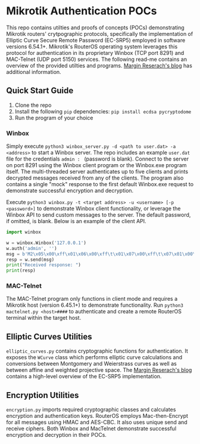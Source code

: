 # Mikrotik Authentication POCs

This repo contains utilties and proofs of concepts (POCs) demonstrating Mikrotik routers' crytpographic protocols, specifically the implementation of Elliptic Curve Secure Remote Password (EC-SRP5) employed in software versions 6.54.1+. Mikrotik's RouterOS operating system leverages this protocol for authentication in its proprietary Winbox (TCP port 8291) and MAC-Telnet (UDP port 5150) services. The following read-me contains an overview of the provided utilties and programs. [Margin Reserach's blog](https://margin.re/blog/mikrotik-authentication-revealed.aspx) has additional information. 

## Quick Start Guide 
1. Clone the repo
2. Install the following `pip` dependencies: `pip install ecdsa pycryptodome`
3. Run the program of your choice

### Winbox 
Simply execute `python3 winbox_server.py -d <path to user.dat> -a <address>` to start a Winbox server. The repo includes an example `user.dat` file for the credentials `admin : ` (password is blank). Connect to the server on port 8291 using the Winbox client program or the Winbox.exe program itself. The multi-threaded server authenticates up to five clients and prints decrypted messages received from any of the clients. The program also contains a single "mock" response to the first default Winbox.exe request to demonstrate successful encryption and decryption. 

Execute `python3 winbox.py -t <target address> -u <username> [-p <password>]` to demonstrate Winbox client functionality, or leverage the Winbox API to send custom messages to the server. The default password, if omitted, is blank. Below is an example of the client API.

```python
import winbox

w = winbox.Winbox('127.0.0.1')
w.auth('admin', '')
msg = b'M2\x05\x00\xff\x01\x06\x00\xff\t\x01\x07\x00\xff\t\x07\x01\x00\xff\x88\x02\x00\r\x00\x00\x00\x04\x00\x00\x00\x02\x00\xff\x88\x02\x00\x00\x00\x00\x00\x0b\x00\x00\x00'
resp = w.send(msg)
print("Received response: ")
print(resp)
```

### MAC-Telnet 
The MAC-Telnet program only functions in client mode and requires a Mikrotik host (version 6.45.1+) to demonstrate functionality. Run `python3 mactelnet.py <host>####` to authenticate and create a remote RouterOS terminal within the target host. 

## Elliptic Curves Utilities 
`elliptic_curves.py` contains cryptographic functions for authentication. It exposes the `WCurve` class which performs elliptic curve calculations and conversions between Montgomery and Weierstrass curves as well as between affine and weighted projective space. The [Margin Reserach's blog](https://margin.re/blog/mikrotik-authentication-revealed.aspx) contains a high-level overview of the EC-SRP5 implementation. 

## Encryption Utilities 
`encryption.py` imports required cryptographic classes and calculates encryption and authentication keys.  RouterOS employs Mac-then-Encrypt for all messages using HMAC and AES-CBC. It also uses unique send and receive ciphers. Both Winbox and MacTelnet demonstrate successful encryption and decryption in their POCs. 